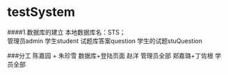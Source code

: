 # testSystem



####1.数据库的建立
    本地数据库名：STS；   
    管理员admin
    学生student
    试题库答案question
    学生的试题stuQuestion
    
###分工
	陈嘉园 + 朱珍雪 数据库+登陆页面
	赵洋 管理员全部
	郑嘉璐+丁佐根 学员全部

